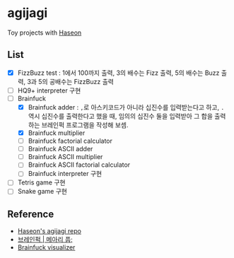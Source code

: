 # agijagi
Toy projects with [Haseon](https://github.com/Haseon)

## List
- [X] FizzBuzz test : 1에서 100까지 출력, 3의 배수는 Fizz 출력, 5의 배수는 Buzz 출력, 3과 5의 공배수는 FizzBuzz 출력
- [ ] HQ9+ interpreter 구현
- [ ] Brainfuck
  - [X] Brainfuck adder : `,`로 아스키코드가 아니라 십진수를 입력받는다고 하고, `.` 역시 십진수를 출력한다고 했을 때, 임의의 십진수 둘을 입력받아 그 합을 출력하는 브레인퍽 프로그램을 작성해 보셈.
  - [X] Brainfuck multiplier
  - [ ] Brainfuck factorial calculator
  - [ ] Brainfuck ASCII adder
  - [ ] Brainfuck ASCII multiplier
  - [ ] Brainfuck ASCII factorial calculator
  - [ ] Brainfuck interpreter 구현
- [ ] Tetris game 구현
- [ ] Snake game 구현

## Reference
- [Haseon's agijagi repo](https://github.com/Haseon/agijagi)
- [브레인퍽 | 메아리 풉;](https://pub.mearie.org/%EB%B8%8C%EB%A0%88%EC%9D%B8%ED%8D%BD)
- [Brainfuck visualizer](https://brainfuck-visualizer.herokuapp.com/)
